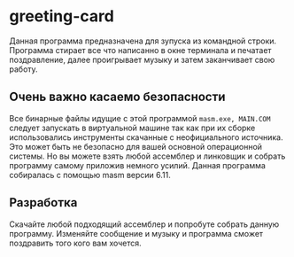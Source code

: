 # greeting-card

Данная программа предназначена для зупуска из командной строки. Программа стирает все что написанно в окне терминала и печатает поздравление, далее проигрывает музыку и затем заканчивает свою работу.


## Очень важно касаемо безопасности
Все бинарные файлы идущие с этой программой `masm.exe, MAIN.COM` следует запускать в виртуальной машине так как при их сборке использовались инструменты скачанные с неофициального источника. Это может быть не безопасно для вашей основной операционной системы. Но вы можете взять любой ассемблер и линковщик и собрать программу самому приложив немного усилий. Данная программа собиралась с помощью masm версии 6.11.

## Разработка
Скачайте любой подходящий ассемблер и попробуте собрать данную программу.
Изменяйте сообщение и музыку и программа сможет поздравить того кого вам хочется.
